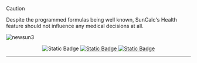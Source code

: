>[!CAUTION]
>Despite the programmed formulas being well known, SunCalc's Health feature should not influence any medical decisions at all.

![newsun3](https://github.com/user-attachments/assets/f6227953-3455-453c-b4a4-c8c180846d0a)

<!-- Documentation -->
<div align="center">
  
  <!-- Documentation Tag -->
  <img alt="Static Badge" src="https://img.shields.io/badge/DOCUMENTATION%3A-Orange?style=for-the-badge&logoColor=%23fa6900&color=%23fa6900">

  <!-- Currency Tag (Clickable) -->
  <a href="Documentation/Currency.md" target="_blank">
  <img alt="Static Badge" src="https://img.shields.io/badge/CURRENCY-Orange?style=for-the-badge&logoColor=%23fa6900&color=%23fa6900">
  </a>
  
  <a href="Documentation/Health.md" target="_blank">
  <img alt="Static Badge" src="https://img.shields.io/badge/HEALTH-Orange?style=for-the-badge&logoColor=%23fa6900&color=%23fa6900">
  </a>

</div>

---

